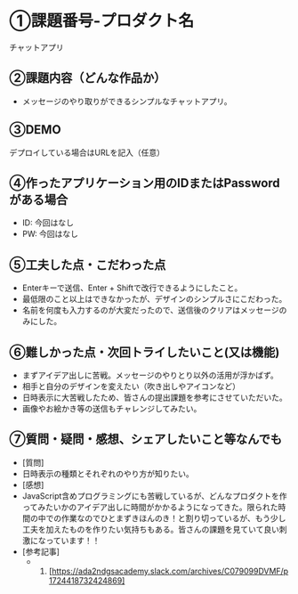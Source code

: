 # ①課題番号-プロダクト名

チャットアプリ

## ②課題内容（どんな作品か）

- メッセージのやり取りができるシンプルなチャットアプリ。

## ③DEMO

デプロイしている場合はURLを記入（任意）

## ④作ったアプリケーション用のIDまたはPasswordがある場合

- ID: 今回はなし
- PW: 今回はなし

## ⑤工夫した点・こだわった点

- Enterキーで送信、Enter + Shiftで改行できるようにしたこと。
- 最低限のこと以上はできなかったが、デザインのシンプルさにこだわった。
- 名前を何度も入力するのが大変だったので、送信後のクリアはメッセージのみにした。

## ⑥難しかった点・次回トライしたいこと(又は機能)

- まずアイデア出しに苦戦。メッセージのやりとり以外の活用が浮かばず。
- 相手と自分のデザインを変えたい（吹き出しやアイコンなど）
- 日時表示に大苦戦したため、皆さんの提出課題を参考にさせていただいた。
- 画像やお絵かき等の送信もチャレンジしてみたい。

## ⑦質問・疑問・感想、シェアしたいこと等なんでも

- [質問]
- 日時表示の種類とそれぞれのやり方が知りたい。
- [感想]
- JavaScript含めプログラミングにも苦戦しているが、どんなプロダクトを作ってみたいかのアイデア出しに時間がかかるようになってきた。限られた時間の中での作業なのでひとまずきほんのき！と割り切っているが、もう少し工夫を加えたものを作りたい気持ちもある。皆さんの課題を見ていて良い刺激になっています！！
- [参考記事]
  - 1. [https://ada2ndgsacademy.slack.com/archives/C079099DVMF/p1724418732424869]